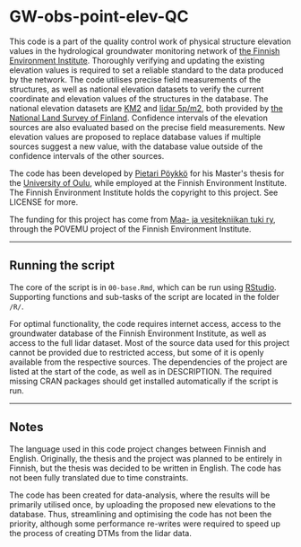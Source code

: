 # GW-obs-point-elev-QC

This code is a part of the quality control work of physical structure elevation values in the hydrological groundwater monitoring network of [the Finnish Environment Institute](https://www.syke.fi/en-US).
Thoroughly verifying and updating the existing elevation values is required to set a reliable standard to the data produced by the network. 
The code utilises precise field measurements of the structures, as well as national elevation datasets to verify the current coordinate and elevation values of the structures in the database.
The national elevation datasets are [KM2](https://www.maanmittauslaitos.fi/en/maps-and-spatial-data/datasets-and-interfaces/product-descriptions/elevation-model-2-m) and [lidar 5p/m2](https://www.maanmittauslaitos.fi/en/maps-and-spatial-data/datasets-and-interfaces/product-descriptions/laser-scanning-data-5-p), both provided by [the National Land Survey of Finland](https://www.maanmittauslaitos.fi/en).
Confidence intervals of the elevation sources are also evaluated based on the precise field measurements.
New elevation values are proposed to replace database values if multiple sources suggest a new value, with the database value outside of the confidence intervals of the other sources.

The code has been developed by [Pietari Pöykkö](https://orcid.org/0009-0000-1214-5336) for his Master's thesis for the [University of Oulu](https://www.oulu.fi/en), while employed at the Finnish Environment Institute.
The Finnish Environment Institute holds the copyright to this project. See LICENSE for more.

The funding for this project has come from [Maa- ja vesitekniikan tuki ry](https://mvtt.fi/), through the POVEMU project of the Finnish Environment Institute.

---
## Running the script
The core of the script is in `00-base.Rmd`, which can be run using [RStudio](https://posit.co/download/rstudio-desktop/). Supporting functions and sub-tasks of the script are located in the folder `/R/`.

For optimal functionality, the code requires internet access, access to the groundwater database of the Finnish Environment Institute, as well as access to the full lidar dataset.
Most of the source data used for this project cannot be provided due to restricted access, but some of it is openly available from the respective sources.
The dependencies of the project are listed at the start of the code, as well as in DESCRIPTION. The required missing CRAN packages should get installed automatically if the script is run.

---
## Notes
The language used in this code project changes between Finnish and English. Originally, the thesis and the project was planned to be entirely in Finnish, but the thesis was decided to be written in English. The code has not been fully translated due to time constraints.

The code has been created for data-analysis, where the results will be primarily utilised once, by uploading the proposed new elevations to the database.
Thus, streamlining and optimising the code has not been the priority, although some performance re-writes were required to speed up the process of creating DTMs from the lidar data.

